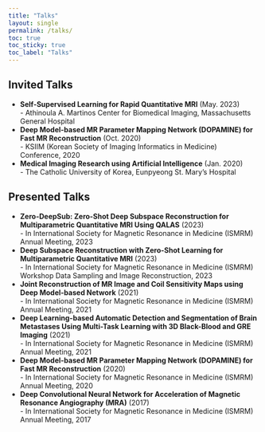 ```yaml
---
title: "Talks"
layout: single
permalink: /talks/
toc: true
toc_sticky: true
toc_label: "Talks"
---
```


## Invited Talks
* **Self-Supervised Learning for Rapid Quantitative MRI** (May. 2023)\
-&nbsp;Athinoula A. Martinos Center for Biomedical Imaging, Massachusetts General Hospital
* **Deep Model-based MR Parameter Mapping Network (DOPAMINE) for Fast MR Reconstruction** (Oct. 2020)\
-&nbsp;KSIIM (Korean Society of Imaging Informatics in Medicine) Conference, 2020
* **Medical Imaging Research using Artificial Intelligence** (Jan. 2020)\
-&nbsp;The Catholic University of Korea, Eunpyeong St. Mary’s Hospital

## Presented Talks
* **Zero-DeepSub: Zero-Shot Deep Subspace Reconstruction for Multiparametric Quantitative MRI Using QALAS** (2023)\
-&nbsp;In International Society for Magnetic Resonance in Medicine (ISMRM) Annual Meeting, 2023
* **Deep Subspace Reconstruction with Zero-Shot Learning for Multiparametric Quantitative MRI** (2023)\
-&nbsp;In International Society for Magnetic Resonance in Medicine (ISMRM) Workshop Data Sampling and Image Reconstruction, 2023
* **Joint Reconstruction of MR Image and Coil Sensitivity Maps using Deep Model-based Network** (2021)\
-&nbsp;In International Society for Magnetic Resonance in Medicine (ISMRM) Annual Meeting, 2021
* **Deep Learning-based Automatic Detection and Segmentation of Brain Metastases Using Multi-Task Learning with 3D Black-Blood and GRE Imaging** (2021)\
-&nbsp;In International Society for Magnetic Resonance in Medicine (ISMRM) Annual Meeting, 2021
* **Deep Model-based MR Parameter Mapping Network (DOPAMINE) for Fast MR Reconstruction** (2020)\
-&nbsp;In International Society for Magnetic Resonance in Medicine (ISMRM) Annual Meeting, 2020
* **Deep Convolutional Neural Network for Acceleration of Magnetic Resonance Angiography (MRA)** (2017)\
-&nbsp;In International Society for Magnetic Resonance in Medicine (ISMRM) Annual Meeting, 2017

